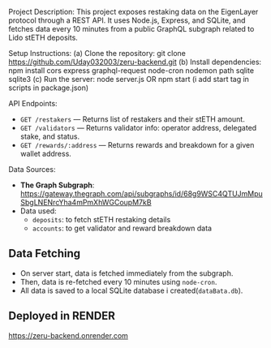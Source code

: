 Project Description:
This project exposes restaking data on the EigenLayer protocol through a REST API. It uses Node.js, Express, and SQLite, and fetches data every 10 minutes from a public GraphQL subgraph related to Lido stETH deposits.

Setup Instructions:
(a) Clone the repository:
git clone https://github.com/Uday032003/zeru-backend.git
(b) Install dependencies:
npm install cors express graphql-request node-cron nodemon path sqlite sqlite3
(c) Run the server:
node server.js OR npm start (i add start tag in scripts in package.json)

API Endpoints:

- `GET /restakers` — Returns list of restakers and their stETH amount.
- `GET /validators` — Returns validator info: operator address, delegated stake, and status.
- `GET /rewards/:address` — Returns rewards and breakdown for a given wallet address.

Data Sources:

- **The Graph Subgraph**: https://gateway.thegraph.com/api/subgraphs/id/68g9WSC4QTUJmMpuSbgLNENrcYha4mPmXhWGCoupM7kB
- Data used:
  - `deposits`: to fetch stETH restaking details
  - `accounts`: to get validator and reward breakdown data

## Data Fetching

- On server start, data is fetched immediately from the subgraph.
- Then, data is re-fetched every 10 minutes using `node-cron`.
- All data is saved to a local SQLite database i created(`dataBata.db`).

## Deployed in RENDER 
https://zeru-backend.onrender.com
